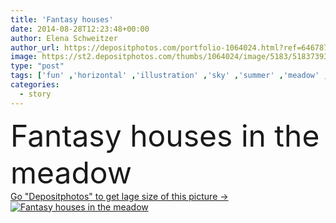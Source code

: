 ```yaml
---
title: 'Fantasy houses'
date: 2014-08-28T12:23:48+00:00
author: Elena Schweitzer
author_url: https://depositphotos.com/portfolio-1064024.html?ref=64678756
image: https://st2.depositphotos.com/thumbs/1064024/image/5183/51837393/api_thumb_450.jpg?forcejpeg=true
type: "post"
tags: ['fun' ,'horizontal' ,'illustration' ,'sky' ,'summer' ,'meadow' ,'nature' ,'spring' ,'flowers' ,'childhood' ,'landscape' ,'symbol' ,'imagination' ,'fantasy' ,'building' ,'house' ,'tower' ,'window' ,'dream' ,'countryside' ,'magic' ,'town' ,'in' ,'Butterfly' ,'houses' ,'daisy' ,'fairytale' ,'fairy' ,'tale' ,'prince' ,'princess' ,'story' ,'castle' ,'kingdom' ,'the' ,'imagine' ]
categories: 
  - story
---
```

<div aling="center">
            <font size="60"> Fantasy houses in the meadow</font>   
</div>
<div>
    <a href='https://depositphotos.com/51837393/stock-photo-fantasy-houses.html?ref=64678756' target=_blank > Go "Depositphotos" to get lage size of this picture ->
        <img href='https://depositphotos.com/51837393/stock-photo-fantasy-houses.html?ref=64678756' src='https://st2.depositphotos.com/1064024/5183/i/950/depositphotos_51837393-stock-photo-fantasy-houses.jpg?forcejpeg=true' alt='Fantasy houses in the meadow' >
    </a>
</div>
